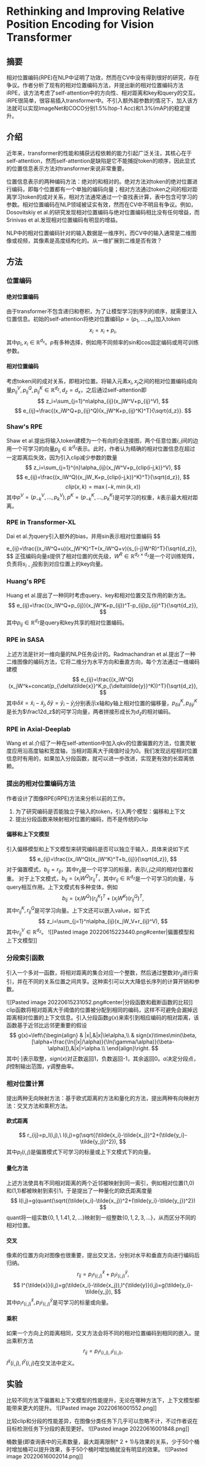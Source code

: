 # Rethinking and Improving Relative Position Encoding for Vision Transformer
## 摘要
相对位置编码(RPE)在NLP中证明了功效，然而在CV中没有得到很好的研究，存在争议。作者分析了现有的相对位置编码方法，并提出新的相对位置编码方法iRPE，该方法考虑了self-attention中的方向性、相对距离和key和query的交互。iRPE很简单，很容易插入transformer中。不引入额外超参数的情况下，加入该方法就可以实现ImageNet和COCO分别1.5%(top-1 Acc)和1.3%(mAP)的稳定提升。

## 介绍
近年来，transformer的性能和捕获远程依赖的能力引起广泛关注，其核心在于self-attention，然而self-attention是缺陷是它不能捕捉token的顺序，因此显式的位置信息表示方法对transformer来说非常重要。

位置信息表示的两种编码方法：绝对的和相对的。绝对方法对token的绝对位置进行编码，即每个位置都有一个单独的编码向量；相对方法通过token之间的相对距离学习token的成对关系，相对方法通常通过一个查找表计算，表中包含可学习的参数。相对位置编码在NLP领域被证实有效，然而在CV中不明且有争议。例如，Dosovitskiy et al.的研究发现相对位置编码与绝对位置编码相比没有任何增益，而Srinivas et al.发现相对位置编码有明显的增益。

NLP中的相对位置编码针对的输入数据是一维序列，而CV中的输入通常是二维图像或视频，其像素是高度结构化的。从一维扩展到二维是否有效？

## 方法
### 位置编码
#### 绝对位置编码
由于transformer不包含递归和卷积，为了让模型学习到序列的顺序，就需要注入位置信息。初始的self-attention将绝对位置编码$p=(p_1,\dots,p_n)$加入token
$$
x_i=x_i+p_i,
$$
其中$p_i,x_i\in\mathbb{R}^{d_x}$。$p$有多种选择，例如用不同频率的sin和cos固定编码或用可训练参数。

#### 相对位置编码
考虑token间的成对关系，即相对位置。将输入元素$x_i,x_j$之间的相对位置编码成向量$p_{ij}^V,p_{ij}^Q,p_{ij}^{K}\in\mathbb{R}^{d_z},d_z=d_x$，之后通过self-attention即
$$
z_i=\sum_{j=1}^n\alpha_{ij}(x_jW^V+p_{ij}^V),
$$
$$
e_{ij}=\frac{(x_iW^Q+p_{ij}^Q)(x_jW^K+p_{ij}^K)^T}{\sqrt{d_z}}.
$$

### Shaw's RPE
Shaw et al.提出将输入token建模为一个有向的全连接图，两个任意位置$i,j$间的边用一个可学习的向量$p_{ij}\in\mathbb{R}^{d_z}$表示。此时，作者认为精确的相对位置信息在超过一定距离后失效，因为引入clip减少参数的数量
$$
z_i=\sum_{j=1}^{n}\alpha_{ij}(x_jW^V+p_{clip(i-j,k)}^V),
$$
$$
e_{ij}=\frac{(x_iW^Q)(x_jW_K+p_{clip(i-j,k)}^K)^T}{\sqrt{d_z}},
$$
$$
clip(x,k)=\max(-k, \min(k, x))
$$
其中$p^V=(p_{-k}^V,\dots,p_k^V),p^K=(p_{-k}^K,\dots,p_k^K)$是可学习的权重，$k$表示最大相对距离。

### RPE in Transformer-XL
Dai et al.为query引入额外的bias，并用sin表示相对位置编码
$$

e_{ij}=\frac{(x_iW^Q+u)(x_jW^K)^T+(x_iW^Q+v)(s_{i-j}W^R)^T}{\sqrt{d_z}},
$$
正弦编码向量$s$提供了相对位置的优先级，$W^R\in\mathbb{R}^{d_z\times d_z}$是一个可训练矩阵，负责将$s_{i-j}$投影到对应位置上的key向量。

### Huang's RPE
Huang et al.提出了一种同时考虑query、key和相对位置交互作用的新方法。
$$
e_{ij}=\frac{(x_iW^Q+p_{ij})(x_jW^K+p_{ij})^T-p_{ij}p_{ij}^T}{\sqrt{d_z}},
$$
其中$p_{ij}\in\mathbb{R}^{d_z}$是query和key共享的相对位置编码。

### RPE in SASA
上述方法是针对一维向量的NLP任务设计的。Radmachandran et al.提出了一种二维图像的编码方法，它将二维分为水平方向和垂直方向，每个方法通过一维编码建模
$$
e_{ij}=\frac{(x_iW^Q)(x_jW^k+concat(p_{\delta\tilde{x}}^K,p_{\delta\tilde{y}}^K))^T}{\sqrt{d_z}},
$$
其中$\delta\tilde{x}=\tilde{x}_i-\tilde{x}_j,\delta\tilde{y}=\tilde{y}_i-\tilde{y}_j$分别表示x轴和y轴上相对位置的偏移量，$p_{\delta\tilde{x}}^K,p_{\delta\tilde{y}}^K$是长为$\frac12d_z$的可学习向量，两者拼接形成长为$d_z$的相对编码。

### RPE in Axial-Deeplab
Wang et al.介绍了一种在self-attention中加入qkv的位置偏置的方法，位置灵敏度应用沿高度轴和宽度轴，当相对距离大于阈值时设为0。我们发现远程相对位置信息时有用的，如果加入分段函数，就可以进一步改进，实现更有效的长距离依赖。

### 提出的相对位置编码方法
作者设计了图像RPE(iRPE)方法来分析以前的工作。
1. 为了研究编码是否能独立于输入的token，引入两个模型：偏移和上下文
2. 提出分段函数来映射相对位置的编码，而不是传统的clip

#### 偏移和上下文模型
引入偏移模型和上下文模型来研究编码是否可以独立于输入，具体来说如下式
$$
e_{ij}=\frac{(x_iW^Q)(x_jW^K)^T+b_{ij}}{\sqrt{d_z}},
$$
对于偏置模式，$b_{ij}=r_{ij}$，其中$r_{ij}$是一个可学习的标量，表示$i,j$之间的相对位置权重。
对于上下文模式，$b_{ij}=(x_iW^Q)r_{ij}^T$，其中$r_{ij}\in\mathbb{R}^{d_z}$是一个可学习的向量，与query相互作用。上下文模式有多种变体，例如
$$
b_{ij}=(x_iW^Q)(r_{ij}^K)^T+(x_jW^K)(r_{ij}^Q)^T,
$$
其中$r_{ij}^K,r_{ij}^Q$是可学习向量。上下文还可以嵌入value，如下式
$$
z_i=\sum_{j=1}^n\alpha_{ij}(x_jW_V+r_{ij}^V),
$$
其中$r_{ij}^V\in\mathbb{R}^{d_z}$。
![[Pasted image 20220615223440.png#center|偏置模型和上下文模型]]

### 分段索引函数
引入一个多对一函数，将相对距离的集合对应一个整数，然后通过整数对$r_{ij}$进行索引，并在不同的关系位置之间共享。这种索引可以大大降低长序列的计算开销和参数。

![[Pasted image 20220615231052.png#center|分段函数和截断函数的比较]]
clip函数将相对距离大于阈值的位置被分配到相同的编码，这样不可避免会漏掉远距离相对位置的上下文信息。引入分段函数$g(x)$来索引到相应编码的相对距离，该函数基于近邻比远邻更重要的假设
$$
g(x)=\left\{\begin{align}
& |x|,&|x|\le\alpha,\\
& sign(x)\times\min(\beta, [\alpha+\frac{\ln(|x|/\alpha)}{\ln(\gamma/\alpha)}(\beta-\alpha)]),&|x|>\alpha.\\
\end{align}\right.
$$
其中$[\cdot]$表示取整，$sign(x)$对正数返回1，负数返回-1，其余返回0。$\alpha$决定分段点，$\beta$控制输出范围，$\gamma$调整曲率。

### 相对位置计算
提出两种无向映射方法：基于欧式距离的方法和量化的方法，提出两种有向映射方法：交叉方法和乘积方法。
#### 欧式距离
$$
r_{ij}=p_I(i,j),\ I(i,j)=g(\sqrt{(\tilde{x_i}-\tilde{x_j})^2+(\tilde{y_i}-\tilde{y_j})^2}),
$$
其中$p_I(i,j)$是偏置模式下可学习的标量或上下文模式下的向量。

#### 量化方法
上述方法使具有不同相对距离的两个近邻被映射到同一索引，例如相对位置(1,0)和(1,1)都被映射到索引1，于是提出了一种量化的欧氏距离度量
$$
I(i,j)=g(quant(\sqrt{(\tilde{x_i}-\tilde{x_j})^2+(\tilde{y_i}-\tilde{y_j})^2})
$$
quant将一组实数$\{0,1,1.41,2,\dots\}$映射到一组整数$\{0,1,2,3,\dots\}$，从而区分不同的相对位置。

#### 交叉
像素的位置方向对图像也很重要，提出交叉法，分别对水平和垂直方向进行编码后归纳。
$$
r_{ij}=p_{I^\tilde{x}(i,j)}^{\tilde{x}}+p_{I^\tilde{y}(i,j)}^{\tilde{y}},
$$
$$
I^{\tilde{x}}(i,j)=g(\tilde{x_i}-\tilde{x_j}),I^{\tilde{y}}(i,j)=g(\tilde{y_i}-\tilde{y_j}),
$$
其中$p_{I^\tilde{x}(i,j)}^{\tilde{x}},p_{I^\tilde{y}(i,j)}^{\tilde{y}}$是可学习的标量或向量。

#### 乘积
如果一个方向上的距离相同，交叉方法会将不同的相对位置编码到相同的嵌入。提出乘积方法
$$
r_{ij}=p_{I^\tilde{x}(i,j),I^\tilde{y}(i,j)},
$$
$I^{\tilde{x}}(i,j),I^{\tilde{y}}(i,j)$在交叉法中定义。

## 实验
比较不同方法下偏置和上下文模型的性能提升，无论在哪种方法下，上下文模型都能带来更大的提升。
![[Pasted image 20220616001552.png]]

比较clip和分段的性能差异，在图像分类任务下几乎可以忽略不计，不过作者说在目标检测任务下分段的表现更好。
![[Pasted image 20220616001848.png]]

桶数量(即查询表中的元素数量，最大距离限制* 2 + 1)与效果的关系，少于50个桶时增加桶可以提升效果，多于50个桶时增加桶就没有明显的效果。
![[Pasted image 20220616002014.png]]